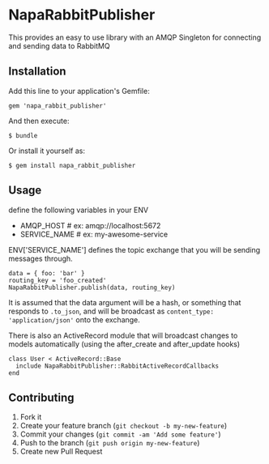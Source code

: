 # NapaRabbitPublisher

This provides an easy to use library with an AMQP Singleton for connecting and sending data to RabbitMQ

## Installation

Add this line to your application's Gemfile:

    gem 'napa_rabbit_publisher'

And then execute:

    $ bundle

Or install it yourself as:

    $ gem install napa_rabbit_publisher

## Usage

define the following variables in your ENV
+ AMQP_HOST # ex: amqp://localhost:5672
+ SERVICE_NAME # ex: my-awesome-service

ENV['SERVICE_NAME'] defines the topic exchange that you will be sending messages through.

```
data = { foo: 'bar' }
routing_key = 'foo_created'
NapaRabbitPublisher.publish(data, routing_key)
```

It is assumed that the data argument will be a hash, or something that responds to `.to_json`, and will be broadcast as `content_type: 'application/json'` onto the exchange.

There is also an ActiveRecord module that will broadcast changes to models automatically (using the after_create and after_update hooks)

```
class User < ActiveRecord::Base
  include NapaRabbitPublisher::RabbitActiveRecordCallbacks
end
```

## Contributing

1. Fork it
2. Create your feature branch (`git checkout -b my-new-feature`)
3. Commit your changes (`git commit -am 'Add some feature'`)
4. Push to the branch (`git push origin my-new-feature`)
5. Create new Pull Request
